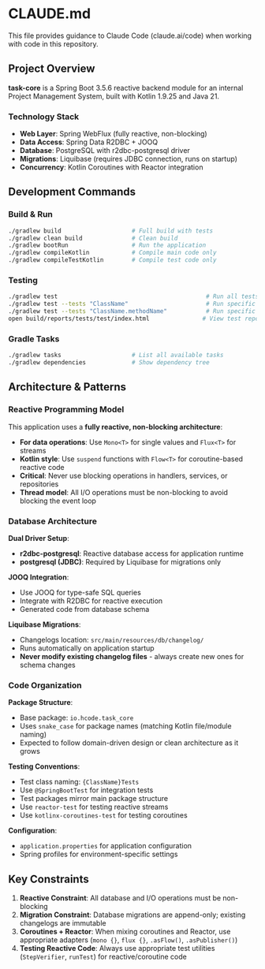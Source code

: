 # CLAUDE.md

This file provides guidance to Claude Code (claude.ai/code) when working with code in this repository.

## Project Overview

**task-core** is a Spring Boot 3.5.6 reactive backend module for an internal Project Management System, built with Kotlin 1.9.25 and Java 21.

### Technology Stack

- **Web Layer**: Spring WebFlux (fully reactive, non-blocking)
- **Data Access**: Spring Data R2DBC + JOOQ
- **Database**: PostgreSQL with r2dbc-postgresql driver
- **Migrations**: Liquibase (requires JDBC connection, runs on startup)
- **Concurrency**: Kotlin Coroutines with Reactor integration

## Development Commands

### Build & Run
```bash
./gradlew build                    # Full build with tests
./gradlew clean build              # Clean build
./gradlew bootRun                  # Run the application
./gradlew compileKotlin            # Compile main code only
./gradlew compileTestKotlin        # Compile test code only
```

### Testing
```bash
./gradlew test                                          # Run all tests
./gradlew test --tests "ClassName"                      # Run specific test class
./gradlew test --tests "ClassName.methodName"           # Run specific test method
open build/reports/tests/test/index.html               # View test report
```

### Gradle Tasks
```bash
./gradlew tasks                    # List all available tasks
./gradlew dependencies             # Show dependency tree
```

## Architecture & Patterns

### Reactive Programming Model

This application uses a **fully reactive, non-blocking architecture**:

- **For data operations**: Use `Mono<T>` for single values and `Flux<T>` for streams
- **Kotlin style**: Use `suspend` functions with `Flow<T>` for coroutine-based reactive code
- **Critical**: Never use blocking operations in handlers, services, or repositories
- **Thread model**: All I/O operations must be non-blocking to avoid blocking the event loop

### Database Architecture

**Dual Driver Setup**:
- **r2dbc-postgresql**: Reactive database access for application runtime
- **postgresql (JDBC)**: Required by Liquibase for migrations only

**JOOQ Integration**:
- Use JOOQ for type-safe SQL queries
- Integrate with R2DBC for reactive execution
- Generated code from database schema

**Liquibase Migrations**:
- Changelogs location: `src/main/resources/db/changelog/`
- Runs automatically on application startup
- **Never modify existing changelog files** - always create new ones for schema changes

### Code Organization

**Package Structure**:
- Base package: `io.hcode.task_core`
- Uses `snake_case` for package names (matching Kotlin file/module naming)
- Expected to follow domain-driven design or clean architecture as it grows

**Testing Conventions**:
- Test class naming: `{ClassName}Tests`
- Use `@SpringBootTest` for integration tests
- Test packages mirror main package structure
- Use `reactor-test` for testing reactive streams
- Use `kotlinx-coroutines-test` for testing coroutines

**Configuration**:
- `application.properties` for application configuration
- Spring profiles for environment-specific settings

## Key Constraints

1. **Reactive Constraint**: All database and I/O operations must be non-blocking
2. **Migration Constraint**: Database migrations are append-only; existing changelogs are immutable
3. **Coroutines + Reactor**: When mixing coroutines and Reactor, use appropriate adapters (`mono {}`, `flux {}`, `.asFlow()`, `.asPublisher()`)
4. **Testing Reactive Code**: Always use appropriate test utilities (`StepVerifier`, `runTest`) for reactive/coroutine code
